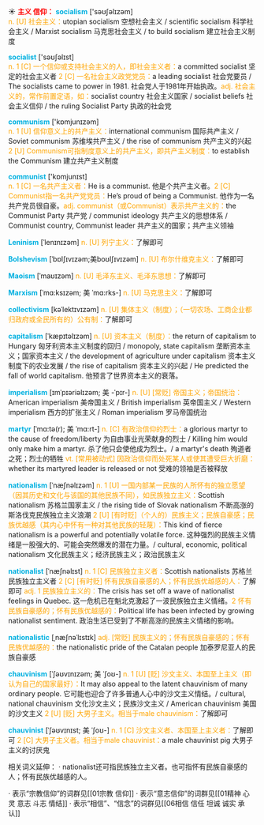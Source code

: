☀ <font color="red">**主义 信仰：**</font>
<font color="sky blue">**socialism**</font> ['səʊʃəlɪzəm]  
<font color="orange">n. [U] 社会主义：</font>utopian socialism 空想社会主义 / scientific socialism 科学社会主义 / Marxist socialism 马克思社会主义 / to build socialism 建立社会主义制度

<font color="sky blue">**socialist**</font> ['səʊʃəlɪst]  
<font color="orange">n. 1 [C] 一个信仰或支持社会主义的人，即社会主义者：</font>a committed socialist 坚定的社会主义者 <font color="orange">2 [C] 一名社会主义政党党员：</font>a leading socialist 社会党要员 / The socialists came to power in 1981. 社会党人于1981年开始执政。<font color="orange">adj. 社会主义的，常作前置定语，如：</font>socialist country 社会主义国家 / socialist beliefs 社会主义信仰 / the ruling Socialist Party 执政的社会党

<font color="sky blue">**communism**</font> ['kɒmjunɪzəm]  
<font color="orange">n. 1 [U] 信仰意义上的共产主义：</font>international communism 国际共产主义 / Soviet communism 苏维埃共产主义 / the rise of communism 共产主义的兴起 <font color="orange">2 [U] Communism可指制度意义上的共产主义，即共产主义制度：</font>to establish the Communism 建立共产主义制度

<font color="sky blue">**communist**</font> ['kɒmjunɪst]  
<font color="orange">n. 1 [C] 一名共产主义者：</font>He is a communist. 他是个共产主义者。<font color="orange">2 [C] Communist指一名共产党党员：</font>He’s proud of being a Communist. 他作为一名共产党员很自豪。<font color="orange">adj. communist（或Communist）表示共产主义的：</font>the Communist Party 共产党 / communist ideology 共产主义的思想体系 / Communist country, Communist leader 共产主义的国家；共产主义领袖
           
<font color="sky blue">**Leninism**</font> [ˈlenɪnɪzəm]
<font color="orange">n. [U] 列宁主义：</font>了解即可

<font color="sky blue">**Bolshevism**</font> [ˈbɒlʃɪvɪzəm;美boʊlʃɪvɪzəm]
<font color="orange">n. [U] 布尔什维克主义：</font>了解即可

<font color="sky blue">**Maoism**</font> [ˈmaʊɪzəm]
<font color="orange">n. [U] 毛泽东主义、毛泽东思想：</font>了解即可

<font color="sky blue">**Marxism**</font> [ˈmɑ:ksɪzəm; 美 ˈmɑ:rks-]
<font color="orange">n. [U] 马克思主义：</font>了解即可

<font color="sky blue">**collectivism**</font> [kəˈlektɪvɪzəm]
<font color="orange">n. [U] 集体主义（制度）；（一切农场、工商企业都归政府或全民所有的）公有制：</font>了解即可
           
<font color="sky blue">**capitalism**</font> [ˈkæpɪtəlɪzəm]
<font color="orange">n. [U] 资本主义（制度）：</font>the return of capitalism to Hungary 匈牙利资本主义制度的回归 / monopoly, state capitalism 垄断资本主义；国家资本主义 / the development of agriculture under capitalism 资本主义制度下的农业发展 / the rise of capitalism 资本主义的兴起 / He predicted the fall of world capitalism. 他预言了世界资本主义的衰落。
                      
<font color="sky blue">**imperialism**</font> [ɪmˈpɪəriəlɪzəm; 美 -ˈpɪr-]
<font color="orange">n. [U] [常贬] 帝国主义；帝国统治：</font>American imperialism 美帝国主义 / British imperialism 英帝国主义 / Western imperialism 西方的扩张主义 / Roman imperialism 罗马帝国统治

<font color="sky blue">**martyr**</font> [ˈmɑ:tə(r); 美 ˈmɑ:rt-]
<font color="orange">n. [C] 有政治信仰的烈士：</font>a glorious martyr to the cause of freedom/liberty 为自由事业光荣献身的烈士 / Killing him would only make him a martyr. 杀了他只会使他成为烈士。/ a martyr's death 殉道者之死；烈士的牺牲 <font color="orange">vt. [常用被动式] 因政治信仰而处死某人或使其遭受巨大折磨：</font>whether its martyred leader is released or not 受难的领袖是否被释放
           
<font color="sky blue">**nationalism**</font> [ˈnæʃnəlɪzəm]
<font color="orange">n. 1 [U] 一国内部某一民族的人所怀有的独立愿望（因其历史和文化与该国的其他民族不同），如民族独立主义：</font>Scottish nationalism 苏格兰国家主义 / the rising tide of Slovak nationalism 不断高涨的斯洛伐克民族独立主义浪潮 <font color="orange">2 [U] [有时贬]（个人的）民族主义；民族自豪感；民族优越感（其内心中怀有一种对其他民族的轻蔑）：</font>This kind of fierce nationalism is a powerful and potentially volatile force. 这种强烈的民族主义情绪是一股强大的、可能会突然爆发的潜在力量。/ cultural, economic, political nationalism 文化民族主义；经济民族主义；政治民族主义
          
<font color="sky blue">**nationalist**</font> [ˈnæʃnəlɪst]
<font color="orange">n. 1 [C] 民族独立主义者：</font>Scottish nationalists 苏格兰民族独立主义者 <font color="orange">2 [C] [有时贬] 怀有民族自豪感的人；怀有民族优越感的人：</font>了解即可 <font color="orange">adj. 1 民族独立主义的：</font>The crisis has set off a wave of nationalist feelings in Quebec. 这一危机已在魁北克激起了一波民族独立主义情绪。<font color="orange">2 怀有民族自豪感的；怀有民族优越感的：</font>Political life has been infected by growing nationalist sentiment. 政治生活已受到了不断高涨的民族主义情绪的影响。
           
<font color="sky blue">**nationalistic**</font> [ˌnæʃnəˈlɪstɪk]
<font color="orange">adj. [常贬] 民族主义的；怀有民族自豪感的；怀有民族优越感的：</font>the nationalistic pride of the Catalan people 加泰罗尼亚人的民族自豪感          

<font color="sky blue">**chauvinism**</font> [ˈʃəʊvɪnɪzəm; 美 ˈʃoʊ-]
<font color="orange">n. 1 [U] [贬] 沙文主义、本国至上主义（即认为自己的国家最好）：</font>It may also appeal to the latent chauvinism of many ordinary people. 它可能也迎合了许多普通人心中的沙文主义情结。/ cultural, national chauvinism 文化沙文主义；民族沙文主义 / American chauvinism 美国的沙文主义 <font color="orange">2 [U] [贬] 大男子主义。相当于male chauvinism：</font>了解即可

<font color="sky blue">**chauvinist**</font> [ˈʃəʊvɪnɪst; 美 ˈʃoʊ-]
<font color="orange">n. 1 [C] 沙文主义者、本国至上主义者：</font>了解即可 <font color="orange">2 [C] 大男子主义者。相当于male chauvinist：</font>a male chauvinist pig 大男子主义的讨厌鬼

相关词义延伸：
· nationalist还可指民族独立主义者。也可指怀有民族自豪感的人；怀有民族优越感的人。

· 表示“宗教信仰”的词群见[[01宗教 信仰]]
· 表示“意志信仰”的词群见[[01精神 心灵 意志 斗志 情结]]
· 表示“相信”、“信念”的词群见[[06相信 信任 坦诚 诚实 承认]]
